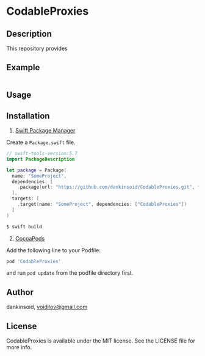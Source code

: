 # CodableProxies

## Description
This repository provides

## Example

```swift

```
## Usage

 
## Installation

1. [Swift Package Manager](https://github.com/apple/swift-package-manager)

Create a `Package.swift` file.
```swift
// swift-tools-version:5.7
import PackageDescription

let package = Package(
  name: "SomeProject",
  dependencies: [
    .package(url: "https://github.com/dankinsoid/CodableProxies.git", from: "0.0.1")
  ],
  targets: [
    .target(name: "SomeProject", dependencies: ["CodableProxies"])
  ]
)
```
```ruby
$ swift build
```

2.  [CocoaPods](https://cocoapods.org)

Add the following line to your Podfile:
```ruby
pod 'CodableProxies'
```
and run `pod update` from the podfile directory first.

## Author

dankinsoid, voidilov@gmail.com

## License

CodableProxies is available under the MIT license. See the LICENSE file for more info.
